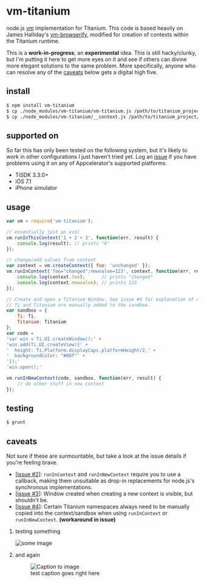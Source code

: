 # vm-titanium

node.js [vm](http://nodejs.org/api/vm.html) implementation for Titanium. This code is based heavily on James Halliday's [vm-browserify](https://github.com/substack/vm-browserify), modified for creation of contexts within the Titanium runtime.

This is a **work-in-progress**; an **experimental** idea. This is still hacky/clunky, but I'm putting it here to get more eyes on it and see if others can divine more elegant solutions to the same problem. More specifically, anyone who can resolve any of the [caveats](caveats) below gets a digital high five.

## install

```bash
$ npm install vm-titanium
$ cp ./node_modules/vm-titanium/vm-titanium.js /path/to/titanium_project/Resources
$ cp ./node_modules/vm-titanium/__context.js /path/to/titanium_project/Resources
```

## supported on

So far this has only been tested on the following system, but it's likely to work in other configurations I just haven't tried yet. Log an [issue](https://github.com/tonylukasavage/vm-titanium/issues) if you have problems using it on any of Appcelerator's supported platforms.

* TiSDK 3.3.0+
* iOS 7.1
* iPhone simulator

## usage

```js
var vm = require('vm-titanium');

// essentially just an eval
vm.runInThisContext('1 + 2 + 3', function(err, result) {
	console.log(result); // prints "6"
});

// change/add values from context
var context = vm.createContext({ foo: 'unchanged' });
vm.runInContext('foo="changed";newvalue=123', context, function(err, result) {
	console.log(context.foo);      // prints "changed"
	console.log(context.newvalue); // prints 123
});

// Create and open a Titanium Window. See issue #4 for explanation of why
// Ti and Titanium are manually added to the sandbox.
var sandbox = {
	Ti: Ti,
	Titanium: Titanium
};
var code =
'var win = Ti.UI.createWindow();' +
'win.add(Ti.UI.createView({' +
'  height: Ti.Platform.displayCaps.platformHeight/2,' +
'  backgroundColor: "#00f"' +
'});'
'win.open();'

vm.runInNewContext(code, sandbox, function(err, result) {
	// do other stuff in new context
});
```

## testing

```bash
$ grunt
```

## caveats

Not sure if these are surmountable, but take a look at the issue details if you're feeling brave.

* [[issue #2](https://github.com/tonylukasavage/vm-titanium/issues/2)]: `runInContext` and `runInNewContext` require you to use a callback, making them unsuitable as drop-in replacements for node.js's synchronous implementations.
* [[issue #3](https://github.com/tonylukasavage/vm-titanium/issues/3)]: Window created when creating a new context is visible, but shouldn't be.
* [[issue #4](https://github.com/tonylukasavage/vm-titanium/issues/4)]: Certain Titanium namespaces always need to be manually copied into the context/sandbox when using `runInContext` or `runInNewContext`. **(workaround in issue)**


1. testing something 

    ![some image](http://www.hercampus.com/sites/default/files/2013/02/27/topic-1350661050.jpg)
    
2. and again 

    <figure>
    <img src="http://www.hercampus.com/sites/default/files/2013/02/27/topic-1350661050.jpg" alt="Caption to image">
    <figcaption>test caption goes right here</figcaption>
    </figure>

